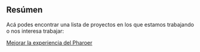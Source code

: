 Resúmen
-------

Acá podes encontrar una lista de proyectos en los que estamos trabajando o nos interesa trabajar:

[Mejorar la experiencia del Pharoer](mejorar-la-experiencia-del-pharoer.md)
